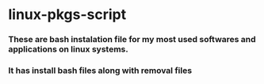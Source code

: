 # linux-pkgs-script

### These are bash instalation file for my most used softwares and applications on linux systems.

### It has install bash files along with removal files
